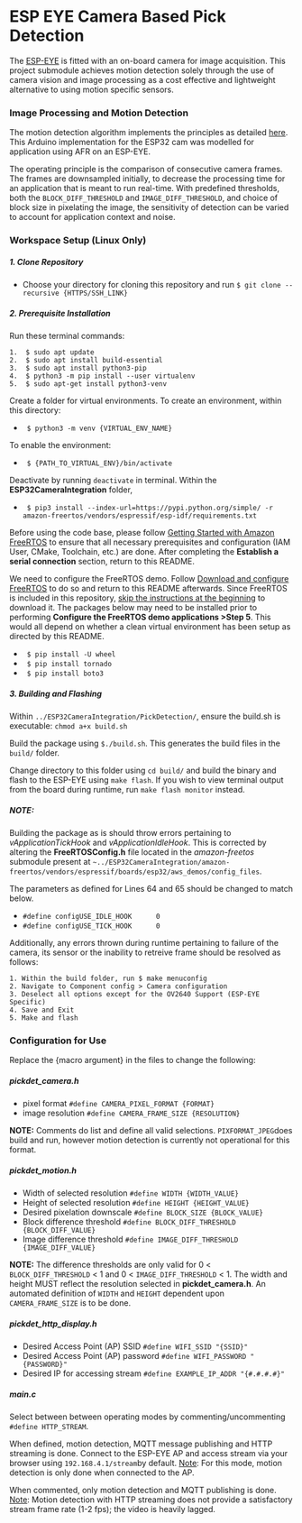 # ESP EYE Camera Based Pick Detection 

The [ESP-EYE]([https://www.espressif.com/en/products/devkits/esp-eye/overview](https://www.espressif.com/en/products/devkits/esp-eye/overview))  is fitted with an on-board camera for image acquisition. This project submodule achieves motion detection solely through the use of camera vision and image processing as a cost effective and lightweight alternative to using motion specific sensors. 

### Image Processing and Motion Detection 
The motion detection algorithm implements the principles as detailed [here](https://eloquentarduino.github.io/2020/01/motion-detection-with-esp32-cam-only-arduino-version/#tocwhat-is-naive-motion-detection). This Arduino implementation for the ESP32 cam was modelled for application using AFR on an ESP-EYE. 

The operating principle is the comparison of consecutive camera frames. The frames are downsampled initially, to decrease the processing time for an application that is meant to run real-time.  With predefined thresholds, both the `BLOCK_DIFF_THRESHOLD` and `IMAGE_DIFF_THRESHOLD`, and choice of block size in pixelating the image,  the sensitivity of detection can be varied to account for application context and noise.


### Workspace Setup (Linux Only)
##### 1. Clone Repository
* Choose your directory for cloning this repository and run `$ git clone --recursive {HTTPS/SSH_LINK}`
##### 2. Prerequisite Installation
Run these terminal commands:

	1.	$ sudo apt update
	2.	$ sudo apt install build-essential
	3.	$ sudo apt install python3-pip
	4.	$ python3 -m pip install --user virtualenv
	5.	$ sudo apt-get install python3-venv

Create a folder for virtual environments. To create an environment, within this directory:
* ` $ python3 -m venv {VIRTUAL_ENV_NAME}`

To enable the environment:
* ` $ {PATH_TO_VIRTUAL_ENV}/bin/activate`

Deactivate by running `deactivate` in terminal. Within the **ESP32CameraIntegration** folder, 
* ` $ pip3 install --index-url=https://pypi.python.org/simple/ -r amazon-freertos/vendors/espressif/esp-idf/requirements.txt`

Before using the code base, please follow [Getting Started with Amazon FreeRTOS](https://docs.aws.amazon.com/freertos/latest/userguide/getting_started_espressif.html#setup-espressif-prereqs) to ensure that all necessary prerequisites and configuration (IAM User, CMake, Toolchain, etc.) are done. After completing the **Establish a serial connection** section, return to this README. 

We need to configure the FreeRTOS demo. Follow [Download and configure FreeRTOS](https://docs.aws.amazon.com/freertos/latest/userguide/getting_started_espressif.html#download-and-configure-espressif) to do so and return to this README afterwards. Since FreeRTOS is included in this repository, <ins>skip the instructions at the beginning</ins> to download it. The packages below may need to be installed prior to performing **Configure the FreeRTOS demo applications >Step 5**. This would all depend on whether a clean virtual environment has been setup as directed by this README.

*  ` $ pip install -U wheel`
*  ` $ pip install tornado`
*  ` $ pip install boto3`

##### 3. Building and Flashing
Within `../ESP32CameraIntegration/PickDetection/`,  ensure the build.sh is executable: `chmod a+x build.sh`

Build the package using `$./build.sh`. This generates the build files in the `build/` folder.

Change directory to this folder using `cd build/` and build the binary and flash to the ESP-EYE using `make flash`. If you wish to view terminal output from the board during runtime, run `make flash monitor` instead. 

##### *NOTE:*
Building the package as is should throw errors pertaining to *vApplicationTickHook* and *vApplicationIdleHook*. This is corrected by altering the **FreeRTOSConfig.h** file located in the *amazon-freetos* submodule present at `~../ESP32CameraIntegration/amazon-freertos/vendors/espressif/boards/esp32/aws_demos/config_files`.

The parameters as defined for Lines 64 and 65 should be changed to match below.

- `#define configUSE_IDLE_HOOK		0`	
- `#define configUSE_TICK_HOOK		0`

Additionally, any errors thrown during runtime pertaining to failure of the camera, its sensor or the inability to retreive frame should be resolved as follows: 

	1. Within the build folder, run $ make menuconfig 
	2. Navigate to Component config > Camera configuration 
	3. Deselect all options except for the OV2640 Support (ESP-EYE Specific) 
	4. Save and Exit
	5. Make and flash



### Configuration for Use

Replace the {macro argument} in the files to change the following:

##### *pickdet_camera.h*

- pixel format `#define CAMERA_PIXEL_FORMAT {FORMAT}`
- image resolution `#define CAMERA_FRAME_SIZE {RESOLUTION}`

**NOTE:** Comments do list and define all valid selections. `PIXFORMAT_JPEG`does build and run, however motion detection is currently not operational for this format.


##### *pickdet_motion.h*
- Width of selected resolution `#define WIDTH {WIDTH_VALUE}`
- Height of selected resolution `#define HEIGHT {HEIGHT_VALUE}`
- Desired pixelation downscale `#define BLOCK_SIZE {BLOCK_VALUE}`
- Block difference threshold `#define BLOCK_DIFF_THRESHOLD {BLOCK_DIFF_VALUE}`
- Image difference threshold `#define IMAGE_DIFF_THRESHOLD {IMAGE_DIFF_VALUE}`

**NOTE:** The difference thresholds are only valid for 0 < `BLOCK_DIFF_THRESHOLD` < 1 and 0 < `IMAGE_DIFF_THRESHOLD` < 1. The width and height MUST reflect the resolution selected in **pickdet_camera.h**. An automated definition of `WIDTH` and `HEIGHT` dependent upon `CAMERA_FRAME_SIZE` is to be done.

##### *pickdet_http_display.h*
- Desired Access Point (AP) SSID `#define WIFI_SSID "{SSID}"`
- Desired Access Point (AP) password `#define WIFI_PASSWORD "{PASSWORD}"`
- Desired IP for accessing stream `#define EXAMPLE_IP_ADDR "{#.#.#.#}"`

##### *main.c*

Select between between operating modes by commenting/uncommenting `#define HTTP_STREAM`.

When defined, motion detection, MQTT message publishing and HTTP streaming is done. Connect to the ESP-EYE AP and access stream via your browser using `192.168.4.1/stream`by default. 
<ins>Note</ins>: For this mode, motion detection is only done when connected to the AP. 

When commented, only motion detection and MQTT publishing is done. 
<ins>Note</ins>: Motion detection with HTTP streaming does not provide a satisfactory stream frame rate (1-2 fps); the video is heavily lagged. 
